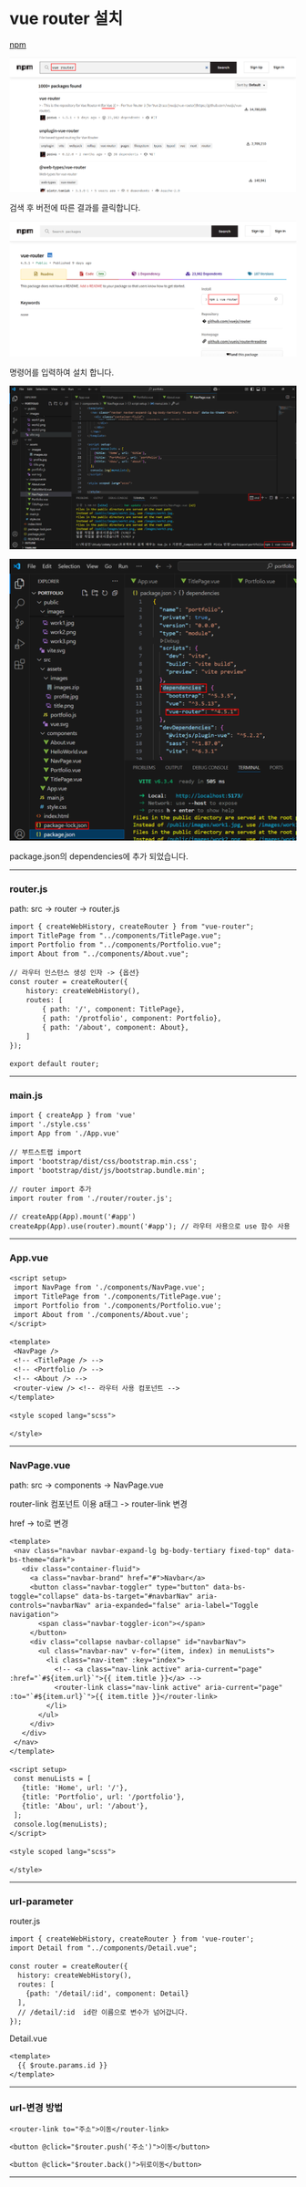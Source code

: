 # vue router 설치

[npm](https://www.npmjs.com/)  
  
![](./images/15.png)  
  
검색 후 버전에 따른 결과를 클릭합니다.  
  
![](./images/16.png)  

명령어를 입력하여 설치 합니다.  

![](./images/17.png)  
  
![](./images/18.png) 

package.json의 dependencies에 추가 되었습니다.  

---

### router.js

path: src -> router -> router.js
```
import { createWebHistory, createRouter } from "vue-router";
import TitlePage from "../components/TitlePage.vue";
import Portfolio from "../components/Portfolio.vue";
import About from "../components/About.vue";

// 라우터 인스턴스 생성 인자 -> {옵션}
const router = createRouter({
    history: createWebHistory(),
    routes: [
        { path: '/', component: TitlePage},
        { path: '/protfolio', component: Portfolio},
        { path: '/about', component: About},
    ]
});

export default router;
```

---

 ### main.js

 ```
import { createApp } from 'vue'
import './style.css'
import App from './App.vue'

// 부트스트랩 import
import 'bootstrap/dist/css/bootstrap.min.css';
import 'bootstrap/dist/js/bootstrap.bundle.min';

// router import 추가
import router from './router/router.js';

// createApp(App).mount('#app')
createApp(App).use(router).mount('#app'); // 라우터 사용으로 use 함수 사용

 ```

 ---

 ### App.vue

 ```
<script setup>
  import NavPage from './components/NavPage.vue';
  import TitlePage from './components/TitlePage.vue';
  import Portfolio from './components/Portfolio.vue';
  import About from './components/About.vue';
</script>

<template>
  <NavPage />
  <!-- <TitlePage /> -->
  <!-- <Portfolio /> -->
  <!-- <About /> -->
  <router-view /> <!-- 라우터 사용 컴포넌트 -->
</template>

<style scoped lang="scss">

</style>
 ```

 ---

 ### NavPage.vue

path: src -> components -> NavPage.vue  
  
router-link 컴포넌트 이용 a태그 -> router-link 변경  
  
href -> to로 변경

 ```
<template>
  <nav class="navbar navbar-expand-lg bg-body-tertiary fixed-top" data-bs-theme="dark">
    <div class="container-fluid">
      <a class="navbar-brand" href="#">Navbar</a>
      <button class="navbar-toggler" type="button" data-bs-toggle="collapse" data-bs-target="#navbarNav" aria-controls="navbarNav" aria-expanded="false" aria-label="Toggle navigation">
        <span class="navbar-toggler-icon"></span>
      </button>
      <div class="collapse navbar-collapse" id="navbarNav">
        <ul class="navbar-nav" v-for="(item, index) in menuLists">
          <li class="nav-item" :key="index">
            <!-- <a class="nav-link active" aria-current="page" :href="`#${item.url}`">{{ item.title }}</a> -->
            <router-link class="nav-link active" aria-current="page" :to="`#${item.url}`">{{ item.title }}</router-link>
          </li>
        </ul>
      </div>
    </div>
  </nav>
</template>

<script setup>
  const menuLists = [
    {title: 'Home', url: '/'},
    {title: 'Portfolio', url: '/portfolio'},
    {title: 'Abou', url: '/about'},
  ];
  console.log(menuLists);
</script>

<style scoped lang="scss">

</style>
 ```

 ---

 ### url-parameter

router.js
```
import { createWebHistory, createRouter } from 'vue-router';
import Detail from "../components/Detail.vue";

const router = createRouter({
  history: createWebHistory(),
  routes: [
    {path: '/detail/:id', component: Detail}
  ],
  // /detail/:id  id란 이름으로 변수가 넘어갑니다.
});
```

Detail.vue
```
<template>
  {{ $route.params.id }}
</template>
```

---

### url-변경 방법

```
<router-link to="주소">이동</router-link>
```

```
<button @click="$router.push('주소')">이동</button>
```

```
<button @click="$router.back()">뒤로이동</button>
```

---